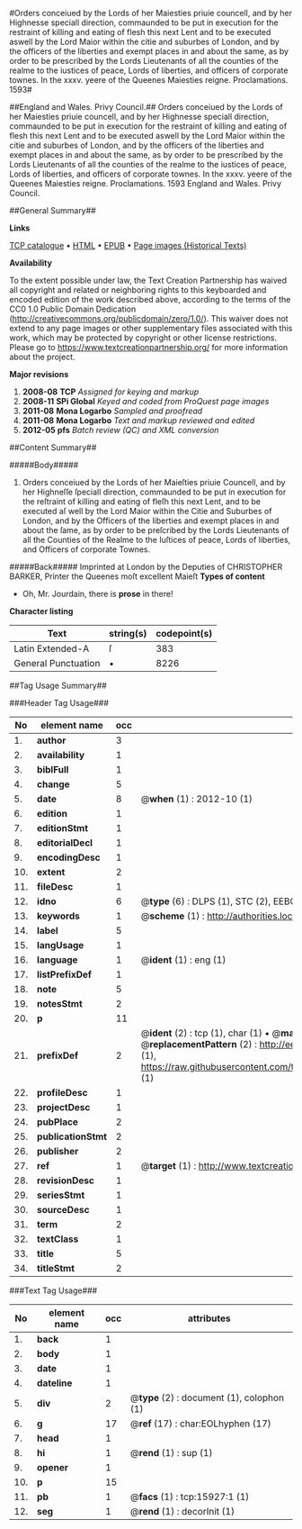 #Orders conceiued by the Lords of her Maiesties priuie councell, and by her Highnesse speciall direction, commaunded to be put in execution for the restraint of killing and eating of flesh this next Lent and to be executed aswell by the Lord Maior within the citie and suburbes of London, and by the officers of the liberties and exempt places in and about the same, as by order to be prescribed by the Lords Lieutenants of all the counties of the realme to the iustices of peace, Lords of liberties, and officers of corporate townes. In the xxxv. yeere of the Queenes Maiesties reigne. Proclamations. 1593#

##England and Wales. Privy Council.##
Orders conceiued by the Lords of her Maiesties priuie councell, and by her Highnesse speciall direction, commaunded to be put in execution for the restraint of killing and eating of flesh this next Lent and to be executed aswell by the Lord Maior within the citie and suburbes of London, and by the officers of the liberties and exempt places in and about the same, as by order to be prescribed by the Lords Lieutenants of all the counties of the realme to the iustices of peace, Lords of liberties, and officers of corporate townes. In the xxxv. yeere of the Queenes Maiesties reigne.
Proclamations. 1593
England and Wales. Privy Council.

##General Summary##

**Links**

[TCP catalogue](http://www.ota.ox.ac.uk/tcp/)  • 
[HTML](http://tei.it.ox.ac.uk/tcp/Texts-HTML/free/A21/A21896.html)  • 
[EPUB](http://tei.it.ox.ac.uk/tcp/Texts-EPUB/free/A21/A21896.epub) • 
[Page images (Historical Texts)](https://historicaltexts.jisc.ac.uk/eebo-99850703e)

**Availability**

To the extent possible under law, the Text Creation Partnership has waived all copyright and related or neighboring rights to this keyboarded and encoded edition of the work described above, according to the terms of the CC0 1.0 Public Domain Dedication (http://creativecommons.org/publicdomain/zero/1.0/). This waiver does not extend to any page images or other supplementary files associated with this work, which may be protected by copyright or other license restrictions. Please go to https://www.textcreationpartnership.org/ for more information about the project.

**Major revisions**

1. __2008-08__ __TCP__ *Assigned for keying and markup*
1. __2008-11__ __SPi Global__ *Keyed and coded from ProQuest page images*
1. __2011-08__ __Mona Logarbo__ *Sampled and proofread*
1. __2011-08__ __Mona Logarbo__ *Text and markup reviewed and edited*
1. __2012-05__ __pfs__ *Batch review (QC) and XML conversion*

##Content Summary##

#####Body#####

1. Orders conceiued by the Lords of her Maieſties priuie Councell, and by her Highneſſe ſpeciall direction, commaunded to be put in execution for the reſtraint of killing and eating of fleſh this next Lent, and to be executed aſ well by the Lord Maior within the Citie and Suburbes of London, and by the Officers of the liberties and exempt places in and about the ſame, as by order to be preſcribed by the Lords Lieutenants of all the Counties of the Realme to the Iuſtices of peace, Lords of liberties, and Officers of corporate Townes.

#####Back#####
Imprinted at London by the Deputies of CHRISTOPHER BARKER, Printer the Queenes moſt excellent Maieſt
**Types of content**

  * Oh, Mr. Jourdain, there is **prose** in there!

**Character listing**


|Text|string(s)|codepoint(s)|
|---|---|---|
|Latin Extended-A|ſ|383|
|General Punctuation|•|8226|

##Tag Usage Summary##

###Header Tag Usage###

|No|element name|occ|attributes|
|---|---|---|---|
|1.|__author__|3||
|2.|__availability__|1||
|3.|__biblFull__|1||
|4.|__change__|5||
|5.|__date__|8| @__when__ (1) : 2012-10 (1)|
|6.|__edition__|1||
|7.|__editionStmt__|1||
|8.|__editorialDecl__|1||
|9.|__encodingDesc__|1||
|10.|__extent__|2||
|11.|__fileDesc__|1||
|12.|__idno__|6| @__type__ (6) : DLPS (1), STC (2), EEBO-CITATION (1), PROQUEST (1), VID (1)|
|13.|__keywords__|1| @__scheme__ (1) : http://authorities.loc.gov/ (1)|
|14.|__label__|5||
|15.|__langUsage__|1||
|16.|__language__|1| @__ident__ (1) : eng (1)|
|17.|__listPrefixDef__|1||
|18.|__note__|5||
|19.|__notesStmt__|2||
|20.|__p__|11||
|21.|__prefixDef__|2| @__ident__ (2) : tcp (1), char (1)  •  @__matchPattern__ (2) : ([0-9\-]+):([0-9IVX]+) (1), (.+) (1)  •  @__replacementPattern__ (2) : http://eebo.chadwyck.com/downloadtiff?vid=$1&page=$2 (1), https://raw.githubusercontent.com/textcreationpartnership/Texts/master/tcpchars.xml#$1 (1)|
|22.|__profileDesc__|1||
|23.|__projectDesc__|1||
|24.|__pubPlace__|2||
|25.|__publicationStmt__|2||
|26.|__publisher__|2||
|27.|__ref__|1| @__target__ (1) : http://www.textcreationpartnership.org/docs/. (1)|
|28.|__revisionDesc__|1||
|29.|__seriesStmt__|1||
|30.|__sourceDesc__|1||
|31.|__term__|2||
|32.|__textClass__|1||
|33.|__title__|5||
|34.|__titleStmt__|2||


###Text Tag Usage###

|No|element name|occ|attributes|
|---|---|---|---|
|1.|__back__|1||
|2.|__body__|1||
|3.|__date__|1||
|4.|__dateline__|1||
|5.|__div__|2| @__type__ (2) : document (1), colophon (1)|
|6.|__g__|17| @__ref__ (17) : char:EOLhyphen (17)|
|7.|__head__|1||
|8.|__hi__|1| @__rend__ (1) : sup (1)|
|9.|__opener__|1||
|10.|__p__|15||
|11.|__pb__|1| @__facs__ (1) : tcp:15927:1 (1)|
|12.|__seg__|1| @__rend__ (1) : decorInit (1)|
